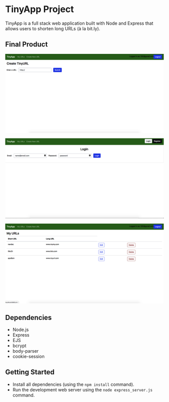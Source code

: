# TinyApp Project

TinyApp is a full stack web application built with Node and Express that allows users to shorten long URLs (à la bit.ly).

## Final Product

!["screenshot of page for creating new short url"](https://github.com/tonyloba/tinyapp/blob/master/image/create%20new%20url%20page_tinyApp.png)

!["screenshot of login page"](https://github.com/tonyloba/tinyapp/blob/master/image/login%20page_tinyApp.png)

!["screenshot list of created shortURLs"](https://github.com/tonyloba/tinyapp/blob/master/image/shortURLS%20%20page_tinyApp.png)

## Dependencies

- Node.js
- Express
- EJS
- bcrypt
- body-parser
- cookie-session

## Getting Started

- Install all dependencies (using the `npm install` command).
- Run the development web server using the `node express_server.js` command.